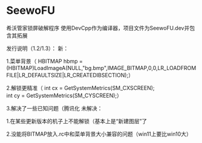 # SeewoFU
希沃管家锁屏破解程序
使用DevCpp作为编译器，项目文件为SeewoFU.dev并包含其拓展

发行说明（1.2/1.3）：
新：

1.菜单背景（
HBITMAP hbmp = (HBITMAP)LoadImageA(NULL,"bg.bmp",IMAGE_BITMAP,0,0,LR_LOADFROMFILE|LR_DEFAULTSIZE|LR_CREATEDIBSECTION);）

2.解锁更精准（
int cx = GetSystemMetrics(SM_CXSCREEN);   
int cy = GetSystemMetrics(SM_CYSCREEN);）

3.解决了一些已知问题（腾讯化
未解决：

1.在某些更新版本的机子上不能解锁（基本上是“新建图层”了

2.没能将BITMAP放入.rc中和菜单背景大小兼容的问题（win11上要比win10大）
